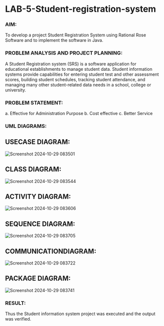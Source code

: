 # LAB-5-Student-registration-system

### AIM:

To develop a project Student Registration System using Rational Rose Software and to
implement the software in Java.

### PROBLEM ANALYSIS AND PROJECT PLANNING:

A Student Registration system (SRS) is a software application for educational
establishments to manage student data. Student information systems provide capabilities for
entering student test and other assessment scores, building student schedules, tracking student
attendance, and managing many other student-related data needs in a school, college or
university.

### PROBLEM STATEMENT:

a. Effective for Administration Purpose
b. Cost effective
c. Better Service

### UML DIAGRAMS:

## USECASE DIAGRAM:
![Screenshot 2024-10-29 083501](https://github.com/user-attachments/assets/31f7404f-b2a5-4551-9ba7-f7ed78ad8477)

## CLASS DIAGRAM:
![Screenshot 2024-10-29 083544](https://github.com/user-attachments/assets/cba14766-d34b-4835-aba4-9e40e1bac04b)


## ACTIVITY DIAGRAM:

![Screenshot 2024-10-29 083606](https://github.com/user-attachments/assets/067f828f-365e-4a11-9115-b6fa2280aa98)

## SEQUENCE DIAGRAM:

![Screenshot 2024-10-29 083705](https://github.com/user-attachments/assets/f96c8cba-d8c9-4cf4-a96c-88ce6e213f7d)


## COMMUNICATIONDIAGRAM:

![Screenshot 2024-10-29 083722](https://github.com/user-attachments/assets/9694a9c2-7580-4187-a769-b696631f7ada)


## PACKAGE DIAGRAM:
![Screenshot 2024-10-29 083741](https://github.com/user-attachments/assets/499079e4-a108-4b87-bd77-0cf6a95fc922)

### RESULT:

Thus the Student information system project was executed and the output was
verified.

